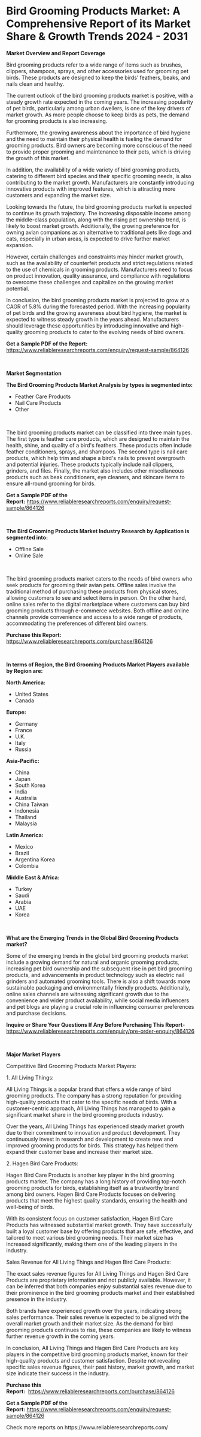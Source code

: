 <p><h1>Bird Grooming Products Market: A Comprehensive Report of its Market Share & Growth Trends 2024 - 2031</h1></p><p><strong>Market Overview and Report Coverage</strong></p>
<p><p>Bird grooming products refer to a wide range of items such as brushes, clippers, shampoos, sprays, and other accessories used for grooming pet birds. These products are designed to keep the birds’ feathers, beaks, and nails clean and healthy.</p><p>The current outlook of the bird grooming products market is positive, with a steady growth rate expected in the coming years. The increasing popularity of pet birds, particularly among urban dwellers, is one of the key drivers of market growth. As more people choose to keep birds as pets, the demand for grooming products is also increasing.</p><p>Furthermore, the growing awareness about the importance of bird hygiene and the need to maintain their physical health is fueling the demand for grooming products. Bird owners are becoming more conscious of the need to provide proper grooming and maintenance to their pets, which is driving the growth of this market.</p><p>In addition, the availability of a wide variety of bird grooming products, catering to different bird species and their specific grooming needs, is also contributing to the market growth. Manufacturers are constantly introducing innovative products with improved features, which is attracting more customers and expanding the market size.</p><p>Looking towards the future, the bird grooming products market is expected to continue its growth trajectory. The increasing disposable income among the middle-class population, along with the rising pet ownership trend, is likely to boost market growth. Additionally, the growing preference for owning avian companions as an alternative to traditional pets like dogs and cats, especially in urban areas, is expected to drive further market expansion.</p><p>However, certain challenges and constraints may hinder market growth, such as the availability of counterfeit products and strict regulations related to the use of chemicals in grooming products. Manufacturers need to focus on product innovation, quality assurance, and compliance with regulations to overcome these challenges and capitalize on the growing market potential.</p><p>In conclusion, the bird grooming products market is projected to grow at a CAGR of 5.8% during the forecasted period. With the increasing popularity of pet birds and the growing awareness about bird hygiene, the market is expected to witness steady growth in the years ahead. Manufacturers should leverage these opportunities by introducing innovative and high-quality grooming products to cater to the evolving needs of bird owners.</p></p>
<p><strong>Get a Sample PDF of the Report:</strong> <a href="https://www.reliableresearchreports.com/enquiry/request-sample/864126">https://www.reliableresearchreports.com/enquiry/request-sample/864126</a></p>
<p>&nbsp;</p>
<p><strong>Market Segmentation</strong></p>
<p><strong>The Bird Grooming Products Market Analysis by types is segmented into:</strong></p>
<p><ul><li>Feather Care Products</li><li>Nail Care Products</li><li>Other</li></ul></p>
<p>&nbsp;</p>
<p><p>The bird grooming products market can be classified into three main types. The first type is feather care products, which are designed to maintain the health, shine, and quality of a bird's feathers. These products often include feather conditioners, sprays, and shampoos. The second type is nail care products, which help trim and shape a bird's nails to prevent overgrowth and potential injuries. These products typically include nail clippers, grinders, and files. Finally, the market also includes other miscellaneous products such as beak conditioners, eye cleaners, and skincare items to ensure all-round grooming for birds.</p></p>
<p><strong>Get a Sample PDF of the Report:</strong>&nbsp;<a href="https://www.reliableresearchreports.com/enquiry/request-sample/864126">https://www.reliableresearchreports.com/enquiry/request-sample/864126</a></p>
<p>&nbsp;</p>
<p><strong>The Bird Grooming Products Market Industry Research by Application is segmented into:</strong></p>
<p><ul><li>Offline Sale</li><li>Online Sale</li></ul></p>
<p>&nbsp;</p>
<p><p>The bird grooming products market caters to the needs of bird owners who seek products for grooming their avian pets. Offline sales involve the traditional method of purchasing these products from physical stores, allowing customers to see and select items in person. On the other hand, online sales refer to the digital marketplace where customers can buy bird grooming products through e-commerce websites. Both offline and online channels provide convenience and access to a wide range of products, accommodating the preferences of different bird owners.</p></p>
<p><strong>Purchase this Report:</strong>&nbsp; <a href="https://www.reliableresearchreports.com/purchase/864126">https://www.reliableresearchreports.com/purchase/864126</a></p>
<p>&nbsp;</p>
<p><strong>In terms of Region, the Bird Grooming Products Market Players available by Region are:</strong></p>
<p>
    <p> <strong> North America: </strong>
        <ul>
            <li>United States</li>
            <li>Canada</li>
        </ul>
        </p> 
    <p> <strong> Europe: </strong>
        <ul>
            <li>Germany</li>
            <li>France</li>
            <li>U.K.</li>
            <li>Italy</li>
            <li>Russia</li>
        </ul>
        </p> 
    <p> <strong> Asia-Pacific: </strong>
        <ul>
            <li>China</li>
            <li>Japan</li>
            <li>South Korea</li>
            <li>India</li>
            <li>Australia</li>
            <li>China Taiwan</li>
            <li>Indonesia</li>
            <li>Thailand</li>
            <li>Malaysia</li>
        </ul>
        </p> 
    <p> <strong> Latin America: </strong>
        <ul>
            <li>Mexico</li>
            <li>Brazil</li>
            <li>Argentina Korea</li>
            <li>Colombia</li>
        </ul>
        </p> 
    <p> <strong> Middle East & Africa: </strong>
        <ul>
            <li>Turkey</li>
            <li>Saudi</li>
            <li>Arabia</li>
            <li>UAE</li>
            <li>Korea</li>
        </ul>
    </p>
    </p>
<p>&nbsp;</p>
<p><strong>What are the Emerging Trends in the Global Bird Grooming Products market?</strong></p>
<p><p>Some of the emerging trends in the global bird grooming products market include a growing demand for natural and organic grooming products, increasing pet bird ownership and the subsequent rise in pet bird grooming products, and advancements in product technology such as electric nail grinders and automated grooming tools. There is also a shift towards more sustainable packaging and environmentally friendly products. Additionally, online sales channels are witnessing significant growth due to the convenience and wider product availability, while social media influencers and pet blogs are playing a crucial role in influencing consumer preferences and purchase decisions.</p></p>
<p><strong>Inquire or Share Your Questions If Any Before Purchasing This Report</strong>- <a href="https://www.reliableresearchreports.com/enquiry/pre-order-enquiry/864126">https://www.reliableresearchreports.com/enquiry/pre-order-enquiry/864126</a></p>
<p>&nbsp;</p>
<p><strong>Major Market Players</strong></p>
<p><p>Competitive Bird Grooming Products Market Players:</p><p>1. All Living Things:</p><p>All Living Things is a popular brand that offers a wide range of bird grooming products. The company has a strong reputation for providing high-quality products that cater to the specific needs of birds. With a customer-centric approach, All Living Things has managed to gain a significant market share in the bird grooming products industry.</p><p>Over the years, All Living Things has experienced steady market growth due to their commitment to innovation and product development. They continuously invest in research and development to create new and improved grooming products for birds. This strategy has helped them expand their customer base and increase their market size.</p><p>2. Hagen Bird Care Products:</p><p>Hagen Bird Care Products is another key player in the bird grooming products market. The company has a long history of providing top-notch grooming products for birds, establishing itself as a trustworthy brand among bird owners. Hagen Bird Care Products focuses on delivering products that meet the highest quality standards, ensuring the health and well-being of birds.</p><p>With its consistent focus on customer satisfaction, Hagen Bird Care Products has witnessed substantial market growth. They have successfully built a loyal customer base by offering products that are safe, effective, and tailored to meet various bird grooming needs. Their market size has increased significantly, making them one of the leading players in the industry.</p><p>Sales Revenue for All Living Things and Hagen Bird Care Products:</p><p>The exact sales revenue figures for All Living Things and Hagen Bird Care Products are proprietary information and not publicly available. However, it can be inferred that both companies enjoy substantial sales revenue due to their prominence in the bird grooming products market and their established presence in the industry.</p><p>Both brands have experienced growth over the years, indicating strong sales performance. Their sales revenue is expected to be aligned with the overall market growth and their market size. As the demand for bird grooming products continues to rise, these companies are likely to witness further revenue growth in the coming years.</p><p>In conclusion, All Living Things and Hagen Bird Care Products are key players in the competitive bird grooming products market, known for their high-quality products and customer satisfaction. Despite not revealing specific sales revenue figures, their past history, market growth, and market size indicate their success in the industry.</p></p>
<p><strong>Purchase this Report:</strong>&nbsp;&nbsp;<a href="https://www.reliableresearchreports.com/purchase/864126">https://www.reliableresearchreports.com/purchase/864126</a></p>
<p></p>
<p><strong>Get a Sample PDF of the Report:</strong>&nbsp;<a href="https://www.reliableresearchreports.com/enquiry/request-sample/864126">https://www.reliableresearchreports.com/enquiry/request-sample/864126</a></p>
<p>Check more reports on https://www.reliableresearchreports.com/</p>
